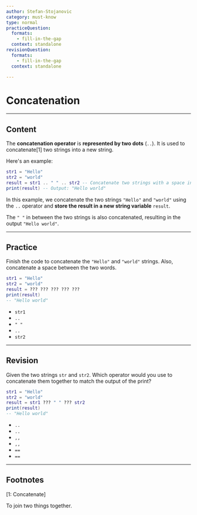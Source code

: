```yaml
---
author: Stefan-Stojanovic
category: must-know
type: normal
practiceQuestion:
  formats:
    - fill-in-the-gap
  context: standalone
revisionQuestion:
  formats:
    - fill-in-the-gap
  context: standalone

---
```


# Concatenation

---
## Content


The **concatenation operator** is **represented by two dots** (`..`). It is used to concatenate[1] two strings into a new string.

Here's an example:
```lua
str1 = "Hello"
str2 = "world"
result = str1 .. " " .. str2 -- Concatenate two strings with a space in between
print(result) -- Output: "Hello world"
```

In this example, we concatenate the two strings `"Hello"` and `"world"` using the `..` operator and **store the result in a new string variable** `result`. 

The `" "` in between the two strings is also concatenated, resulting in the output `"Hello world"`.

---

## Practice

Finish the code to concatenate the `"Hello"` and `"world"` strings. Also, concatenate a space between the two words.
```lua
str1 = "Hello"
str2 = "world"
result = ??? ??? ??? ??? ???  
print(result)
-- "Hello world"
```
- `str1`
- `..`
- `" "`
- `..`
- `str2`

---

## Revision

Given the two strings `str` and `str2`. Which operator would you use to concatenate them together to match the output of the print?
```lua
str1 = "Hello"
str2 = "world"
result = str1 ??? " " ??? str2  
print(result)
-- "Hello world"
```

- `..`
- `..`
- `,,`
- `,,`
- `==`
- `==`

---

## Footnotes

[1: Concatenate]

To join two things together.
